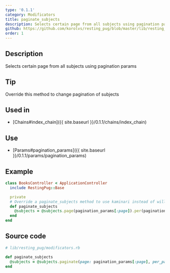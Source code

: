 ```yaml
---
type: '0.1.1'
category: Modificators
title: paginate_subjects
description: Selects certain page from all subjects using pagination params
github: https://github.com/korolvs/resting_pug/blob/master/lib/resting_pug/modificators.rb#L21
order: 1
---
```


## Description
Selects certain page from all subjects using pagination params

## Tip
Override this method to change pagination of subjects

## Used in
- [Chains#index_chain]({{ site.baseurl  }}/0.1.1/chains/index_chain)

## Use
- [Params#pagination_params]({{ site.baseurl  }}/0.1.1/params/pagination_params)

## Example
```ruby
class BooksController < ApplicationController
  include RestingPug::Base

  private
  # Override a paginate_subjects method to use kaminari instead of will_paginate
  def paginate_subjects
    @subjects = @subjects.page(pagination_params[:page]).per(pagination_params[:per_page])
  end
end
```

## Source code
```ruby
# lib/resting_pug/modificators.rb

def paginate_subjects
  @subjects = @subjects.paginate(page: pagination_params[:page], per_page: pagination_params[:per_page])
end
```



